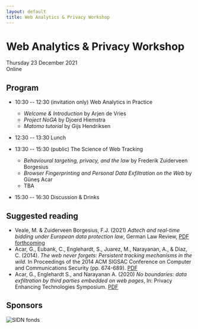 ```yaml
---
layout: default
title: Web Analytics & Privacy Workshop
---
```


# Web Analytics & Privacy Workshop

Thursday 23 December 2021  
Online

## Program

* 10:30 -- 12:30 (invitation only) Web Analytics in Practice
	* _Welcome & Introduction_ by Arjen de Vries
	* _Project NoGA_ by Djoerd Hiemstra
	* _Matomo tutorial_ by Gijs Hendriksen

* 12:30 -- 13:30 Lunch

* 13:30 -- 15:30 (public) The Science of Web Tracking
	* _Behavioural targeting, privacy, and the law_ by Frederik Zuiderveen Borgesius 
	* _Browser Fingerprinting and Personal Data Exfiltration on the Web_ by Güneş Acar
	* TBA

* 15:30 -- 16:30 Discussion & Drinks 

## Suggested reading

* Veale, M. & Zuiderveen Borgesius, F.J. (2021) _Adtech and real-time bidding under European data protection law_, German Law Review, [PDF forthcoming](https://works.bepress.com/frederik-zuiderveenborgesius/66/)
* Acar, G., Eubank, C., Englehardt, S., Juarez, M., Narayanan, A., & Diaz, C. (2014). _The web never forgets: Persistent tracking mechanisms in the wild._ In Proceedings of the 2014 ACM SIGSAC Conference on Computer and Communications Security (pp. 674-689). [PDF](http://securewww.esat.kuleuven.be/cosic/publications/article-2457.pdf) 
* Acar, G., Englehardt S., and Narayanan A. (2020) _No boundaries: data exfiltration by third parties embedded on web pages_, In: Privacy Enhancing Technologies Symposium. [PDF](https://webtransparency.cs.princeton.edu/no_boundaries/assets/no-boundaries-pets2020.pdf)

## Sponsors

![SIDN fonds](/assets/img/sidnfondslogo.png)

